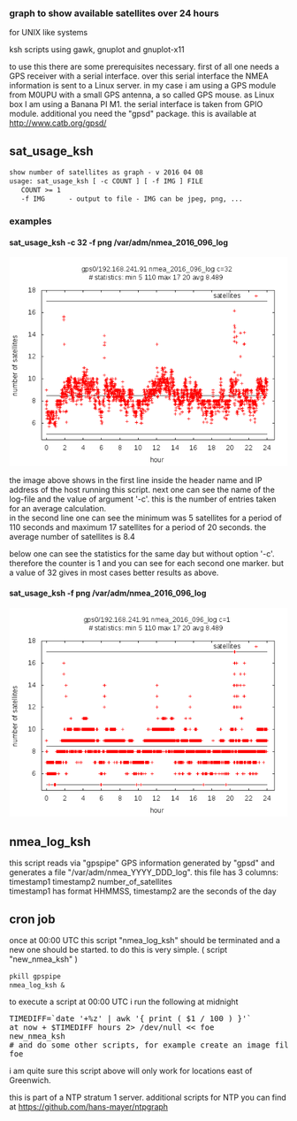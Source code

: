 ### graph to show available satellites over 24 hours 

for UNIX like systems

ksh scripts using gawk, gnuplot and gnuplot-x11

to use this there are some prerequisites necessary. first of all one needs a GPS receiver with a serial interface. over this serial interface the NMEA information is sent to a Linux server. in my case i am using a GPS module from M0UPU with a small GPS antenna, a so called GPS mouse. as Linux box I am using a Banana PI M1. the serial interface is taken from GPIO module. additional you need the "gpsd" package. this is available at http://www.catb.org/gpsd/ 


##  sat_usage_ksh

    show number of satellites as graph - v 2016 04 08
    usage: sat_usage_ksh [ -c COUNT ] [ -f IMG ] FILE
       COUNT >= 1
       -f IMG      - output to file - IMG can be jpeg, png, ...

### examples

#### sat_usage_ksh -c 32 -f png  /var/adm/nmea_2016_096_log

![](img/plot_2016096_c32.png)

the image above shows in the first line inside the header name and IP address of the host running this script. next one can see the name of the log-file and the value of argument '-c'. this is the number of entries taken for an average calculation. <br> 
in the second line one can see the minimum was 5 satellites for a period of 110 seconds and maximum 17 satellites for a period of 20 seconds. the average number of satellites is 8.4 

below one can see the statistics for the same day but without option '-c'. therefore the counter is 1 and you can see for each second one marker. but a value of 32 gives in most cases better results as above. 

#### sat_usage_ksh -f png  /var/adm/nmea_2016_096_log

![](img/plot_2016096_c1.png)

##  nmea_log_ksh 

this script reads via "gpspipe" GPS information generated by "gpsd" and generates a file "/var/adm/nmea_YYYY_DDD_log". this file has 3 columns: timestamp1 timestamp2 number_of_satellites <br>
timestamp1 has format HHMMSS, timestamp2 are the seconds of the day 

##  cron job 

once at 00:00 UTC this script "nmea_log_ksh" should be terminated and a new one should be started. to do this is very simple. ( script "new_nmea_ksh" ) 

    pkill gpspipe
    nmea_log_ksh &

to execute a script at 00:00 UTC i run the following at midnight

<pre>
TIMEDIFF=`date '+%z' | awk '{ print ( $1 / 100 ) }'`
at now + $TIMEDIFF hours 2> /dev/null << foe
new_nmea_ksh
# and do some other scripts, for example create an image file and send per e-mail 
foe
</pre>

i am quite sure this script above will only work for locations east of Greenwich. 

this is part of a NTP stratum 1 server. additional scripts for NTP you can find at https://github.com/hans-mayer/ntpgraph 


